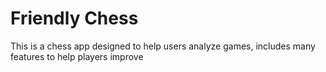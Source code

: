 # Friendly Chess
This is a chess app designed to help users analyze games, includes many features to help players improve 
